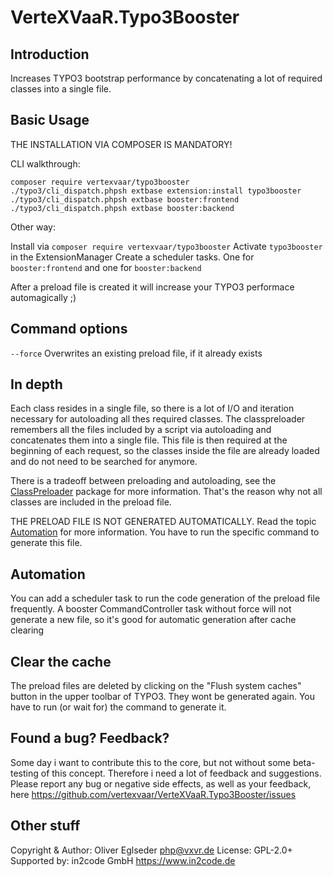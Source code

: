 VerteXVaaR.Typo3Booster
=======================

## Introduction
Increases TYPO3 bootstrap performance by concatenating a lot of required classes into a single file.

## Basic Usage

THE INSTALLATION VIA COMPOSER IS MANDATORY!

CLI walkthrough:

```
composer require vertexvaar/typo3booster
./typo3/cli_dispatch.phpsh extbase extension:install typo3booster
./typo3/cli_dispatch.phpsh extbase booster:frontend
./typo3/cli_dispatch.phpsh extbase booster:backend
```

Other way:

Install via `composer require vertexvaar/typo3booster`
Activate `typo3booster` in the ExtensionManager
Create a scheduler tasks. One for `booster:frontend` and one for `booster:backend`

After a preload file is created it will increase your TYPO3 performace automagically ;)

## Command options

`--force` Overwrites an existing preload file, if it already exists

## In depth

Each class resides in a single file, so there is a lot of I/O and iteration necessary for autoloading all thes required classes.
The classpreloader remembers all the files included by a script via autoloading and concatenates them into a single file.
This file is then required at the beginning of each request, so the classes inside the file are already loaded and do not need to be searched for anymore.

There is a tradeoff between preloading and autoloading, see the [ClassPreloader](https://github.com/ClassPreloader/ClassPreloader/blob/2.0/README.md#notice) package for more information.
That's the reason why not all classes are included in the preload file.

THE PRELOAD FILE IS NOT GENERATED AUTOMATICALLY.
Read the topic [Automation](#automation) for more information. You have to run the specific command to generate this file.

## Automation

You can add a scheduler task to run the code generation of the preload file frequently.
A booster CommandController task without force will not generate a new file, so it's good for automatic generation after cache clearing

## Clear the cache

The preload files are deleted by clicking on the "Flush system caches" button in the upper toolbar of TYPO3.
They wont be generated again. You have to run (or wait for) the command to generate it.

## Found a bug? Feedback?

Some day i want to contribute this to the core, but not without some beta-testing of this concept.
Therefore i need a lot of feedback and suggestions.
Please report any bug or negative side effects, as well as your feedback, here https://github.com/vertexvaar/VerteXVaaR.Typo3Booster/issues

## Other stuff

Copyright & Author: Oliver Eglseder <php@vxvr.de>
License: GPL-2.0+
Supported by: in2code GmbH https://www.in2code.de
